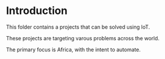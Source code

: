 # Introduction

This folder contains a projects that can be solved using IoT.

These projects are targeting varous problems across the world.

The primary focus is Africa, with the intent to automate.